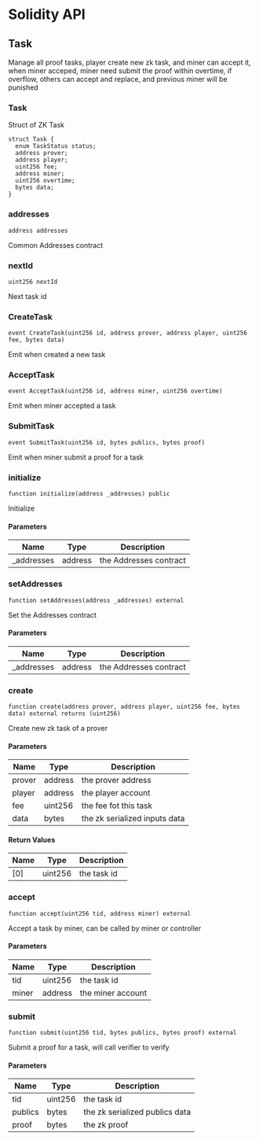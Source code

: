 # Solidity API

## Task

Manage all proof tasks, player create new zk task, and miner can accept it,
when miner acceped, miner need submit the proof within overtime, if overflow, others
can accept and replace, and previous miner will be punished

### Task

Struct of ZK Task

```solidity
struct Task {
  enum TaskStatus status;
  address prover;
  address player;
  uint256 fee;
  address miner;
  uint256 overtime;
  bytes data;
}
```

### addresses

```solidity
address addresses
```

Common Addresses contract

### nextId

```solidity
uint256 nextId
```

Next task id

### CreateTask

```solidity
event CreateTask(uint256 id, address prover, address player, uint256 fee, bytes data)
```

Emit when created a new task

### AcceptTask

```solidity
event AcceptTask(uint256 id, address miner, uint256 overtime)
```

Emit when miner accepted a task

### SubmitTask

```solidity
event SubmitTask(uint256 id, bytes publics, bytes proof)
```

Emit when miner submit a proof for a task

### initialize

```solidity
function initialize(address _addresses) public
```

Initialize

#### Parameters

| Name | Type | Description |
| ---- | ---- | ----------- |
| _addresses | address | the Addresses contract |

### setAddresses

```solidity
function setAddresses(address _addresses) external
```

Set the Addresses contract

#### Parameters

| Name | Type | Description |
| ---- | ---- | ----------- |
| _addresses | address | the Addresses contract |

### create

```solidity
function create(address prover, address player, uint256 fee, bytes data) external returns (uint256)
```

Create new zk task of a prover

#### Parameters

| Name | Type | Description |
| ---- | ---- | ----------- |
| prover | address | the prover address |
| player | address | the player account |
| fee | uint256 | the fee fot this task |
| data | bytes | the zk serialized inputs data |

#### Return Values

| Name | Type | Description |
| ---- | ---- | ----------- |
| [0] | uint256 | the task id |

### accept

```solidity
function accept(uint256 tid, address miner) external
```

Accept a task by miner, can be called by miner or controller

#### Parameters

| Name | Type | Description |
| ---- | ---- | ----------- |
| tid | uint256 | the task id |
| miner | address | the miner account |

### submit

```solidity
function submit(uint256 tid, bytes publics, bytes proof) external
```

Submit a proof for a task, will call verifier to verify

#### Parameters

| Name | Type | Description |
| ---- | ---- | ----------- |
| tid | uint256 | the task id |
| publics | bytes | the zk serialized publics data |
| proof | bytes | the zk proof |


